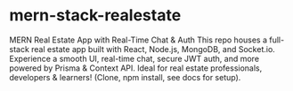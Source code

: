 # mern-stack-realestate
 MERN Real Estate App with Real-Time Chat &amp; Auth  This repo houses a full-stack real estate app built with React, Node.js, MongoDB, and Socket.io. Experience a smooth UI, real-time chat, secure JWT auth, and more powered by Prisma &amp; Context API. Ideal for real estate professionals, developers &amp; learners! (Clone, npm install, see docs for setup).
